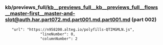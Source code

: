 ### kb/previews_full/kb__previews_full__kb__previews_full__flows__master-first__master-and-slot@auth.har.part072.md.part001.md.part001.md (part 002)

```md
   "url": "https://n958200.alteg.io/polyfills-QTIMGMLN.js",
                "lineNumber": 0,
                "columnNumber": 2
```

```
